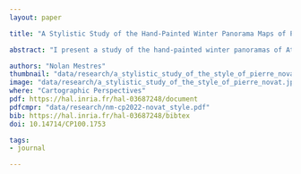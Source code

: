 ```yaml
---
layout: paper

title: "A Stylistic Study of the Hand-Painted Winter Panorama Maps of Pierre Novat"

abstract: "I present a study of the hand-painted winter panoramas of Atelier Novat, a workshop founded by Pierre Novat (1928–2007) in the 1960s, whose style was perpetuated by his children Arthur and Frédérique. I offer a portrait of Pierre Novat and a brief historical overview of the workshop. The contribution of the paper is to describe the style of Novat through the analysis of its constituent elements: creation process, color palette, terrain deformation, light effects, and surface texture (trees, rocks, roads, and buildings). Creating an ideal yet personal representation of a mountain has a dual purpose: a practical one, to help the viewer understand the topography of the region, and an aesthetic one, to depict an imaginary mountain, now iconic of the French Alps, that encourages dreams. The paper concludes with a review of existing methods, in cartography and computer graphics, for the creation of digital panoramas."

authors: "Nolan Mestres"
thumbnail: "data/research/a_stylistic_study_of_the_style_of_pierre_novat-thumbnail.jpg"
image: "data/research/a_stylistic_study_of_the_style_of_pierre_novat.jpg"
where: "Cartographic Perspectives"
pdf: https://hal.inria.fr/hal-03687248/document
pdfcmpr: "data/research/nm-cp2022-novat_style.pdf"
bib: https://hal.inria.fr/hal-03687248/bibtex
doi: 10.14714/CP100.1753

tags:
- journal

---
```


